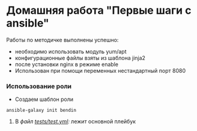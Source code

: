 # Домашняя работа "Первые шаги с ansible"

Работы по методичке выполнены успешно:
- необходимо использовать модуль yum/apt
- конфигурационные файлы взяты из шаблона jinja2
- после установки nginx в режиме enable
- Использован при помощи переменных нестандартный порт 8080

### Использование роли

+ Создаем шаблон роли

```out
ansible-galaxy init bendin
```
1. В _файл [tests/test.yml](scriptYurl.sh):_ лежит основной плейбук